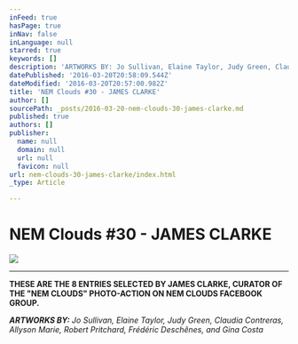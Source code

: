 ```yaml
---
inFeed: true
hasPage: true
inNav: false
inLanguage: null
starred: true
keywords: []
description: 'ARTWORKS BY: Jo Sullivan, Elaine Taylor, Judy Green, Claudia Contreras, Allyson Marie, Robert Pritchard, Frédéric Deschênes, and Gina Costa'
datePublished: '2016-03-20T20:58:09.544Z'
dateModified: '2016-03-20T20:57:00.982Z'
title: 'NEM Clouds #30 - JAMES CLARKE'
author: []
sourcePath: _posts/2016-03-20-nem-clouds-30-james-clarke.md
published: true
authors: []
publisher:
  name: null
  domain: null
  url: null
  favicon: null
url: nem-clouds-30-james-clarke/index.html
_type: Article

---
```

# NEM Clouds \#30 - JAMES CLARKE
![](https://the-grid-user-content.s3-us-west-2.amazonaws.com/e8d8a121-5e0b-4325-af93-57ee84d7be8a.jpg)

****

**THESE ARE THE 8 ENTRIES SELECTED BY JAMES CLARKE, CURATOR OF THE "NEM CLOUDS" PHOTO-ACTION ON NEM CLOUDS FACEBOOK GROUP.**

_**ARTWORKS BY:** Jo Sullivan, Elaine Taylor, Judy Green, Claudia Contreras, Allyson Marie, Robert Pritchard, Frédéric Deschênes, and Gina Costa_
